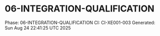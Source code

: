 # 06-INTEGRATION-QUALIFICATION
Phase: 06-INTEGRATION-QUALIFICATION
CI: CI-XE001-003
Generated: Sun Aug 24 22:41:25 UTC 2025
